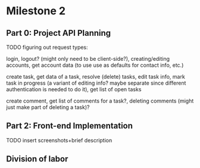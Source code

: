 # Milestone 2

## Part 0: Project API Planning

TODO figuring out request types:

login, logout? (might only need to be client-side?), creating/editing accounts, get account data (to use use as defaults for contact info, etc.)

create task, get data of a task, resolve (delete) tasks, edit task info, mark task in progress (a variant of editing info? maybe separate since different authentication is needed to do it), get list of open tasks

create comment, get list of comments for a task?, deleting comments (might just make part of deleting a task)?


## Part 2: Front-end Implementation

TODO insert screenshots+brief description

## Division of labor
